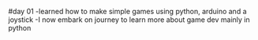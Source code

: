 #day 01
-learned how to make simple games using python, arduino and a joystick
-I now embark on journey to learn more about game dev mainly in python